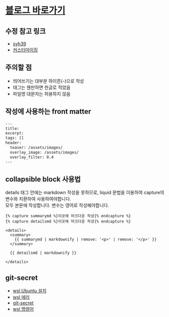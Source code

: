 # [블로그 바로가기](https://lala-ogu.github.io/)

## 수정 참고 링크
- [syh39](https://syh39.github.io/blog/github_blog_setting/)
- [커스터마이징](https://www.wonseoko.com/jekyll/minimal-mistakes/)

## 주의할 점
- 띄어쓰기는 대부분 하이픈(-)으로 작성
- 태그는 웬만하면 한글로 적었음
- 파일명 대문자는 허용하지 않음

## 작성에 사용하는 front matter
```html
---
title: 
excerpt: 
tags: []
header:
  teaser: /assets/images/
  overlay_image: /assets/images/
  overlay_filter: 0.4
---
```
## collapsible block 사용법
details 태그 안에는 markdown 작성을 못하므로, liquid 문법을 이용하여 capture의 변수와 치환하여 사용하여야합니다.  
모두 본문에 작성합니다. 변수는 영어로 작성해야합니다.
```liquid
{% capture summarymd %}이곳에 마크다운 작성{% endcapture %}
{% capture detailsmd %}이곳에 마크다운 작성{% endcapture %}

<details>
  <summary>
    {{ summarymd | markdownify | remove: '<p>' | remove: '</p>' }}
  </summary>
  
  {{ detailsmd | markdownify }}

</details>
```

## git-secret
- [wsl Ubuntu 설치](https://velog.io/@darktrace1/%EC%9C%88%EB%8F%84%EC%9A%B011%EC%97%90-UbuntuWSL2-%EC%84%A4%EC%B9%98%ED%95%98%EA%B8%B0)
- [wsl 에러](https://learn.microsoft.com/ko-kr/windows/wsl/install-manual#step-4---download-the-linux-kernel-update-package)
- [git-secret](https://kimmj.github.io/git/git-secret/)
- [wsl 명령어](https://velog.io/@donghak/wsl)
